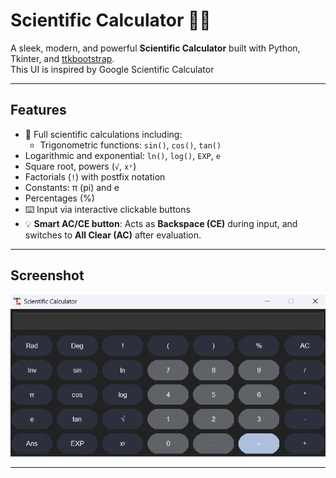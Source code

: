 # Scientific Calculator 🧮✨

A sleek, modern, and powerful **Scientific Calculator** built with Python, Tkinter, and [ttkbootstrap](https://github.com/israel-dryer/ttkbootstrap).  
This UI is inspired by Google Scientific Calculator

---

## Features

- 📐 Full scientific calculations including:
  - Trigonometric functions: `sin()`, `cos()`, `tan()`  
 - Logarithmic and exponential: `ln()`, `log()`, `EXP`, `e`
  - Square root, powers (`√`, `xʸ`)  
  - Factorials (`!`) with postfix notation  
  - Constants: π (pi) and e  
  - Percentages (%)  
- ⌨️ Input via interactive clickable buttons  
- 💡 **Smart AC/CE button**: Acts as **Backspace (CE)** during input, and switches to **All Clear (AC)** after evaluation.
---

## Screenshot

![Screenshot](Ex.png)

---


